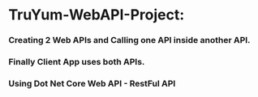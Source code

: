 # TruYum-WebAPI-Project:
### Creating 2 Web APIs and Calling one API inside another API.
### Finally Client App uses both APIs.
### Using Dot Net Core Web API - RestFul API
